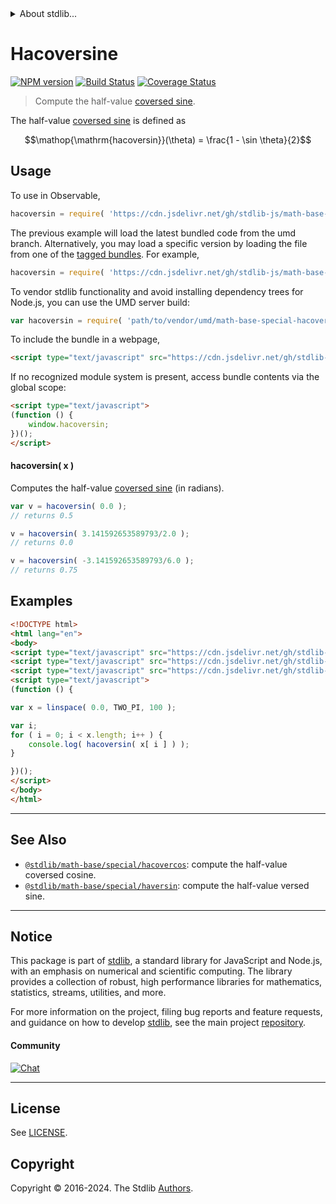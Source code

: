 <!--

@license Apache-2.0

Copyright (c) 2018 The Stdlib Authors.

Licensed under the Apache License, Version 2.0 (the "License");
you may not use this file except in compliance with the License.
You may obtain a copy of the License at

   http://www.apache.org/licenses/LICENSE-2.0

Unless required by applicable law or agreed to in writing, software
distributed under the License is distributed on an "AS IS" BASIS,
WITHOUT WARRANTIES OR CONDITIONS OF ANY KIND, either express or implied.
See the License for the specific language governing permissions and
limitations under the License.

-->


<details>
  <summary>
    About stdlib...
  </summary>
  <p>We believe in a future in which the web is a preferred environment for numerical computation. To help realize this future, we've built stdlib. stdlib is a standard library, with an emphasis on numerical and scientific computation, written in JavaScript (and C) for execution in browsers and in Node.js.</p>
  <p>The library is fully decomposable, being architected in such a way that you can swap out and mix and match APIs and functionality to cater to your exact preferences and use cases.</p>
  <p>When you use stdlib, you can be absolutely certain that you are using the most thorough, rigorous, well-written, studied, documented, tested, measured, and high-quality code out there.</p>
  <p>To join us in bringing numerical computing to the web, get started by checking us out on <a href="https://github.com/stdlib-js/stdlib">GitHub</a>, and please consider <a href="https://opencollective.com/stdlib">financially supporting stdlib</a>. We greatly appreciate your continued support!</p>
</details>

# Hacoversine

[![NPM version][npm-image]][npm-url] [![Build Status][test-image]][test-url] [![Coverage Status][coverage-image]][coverage-url] <!-- [![dependencies][dependencies-image]][dependencies-url] -->

> Compute the half-value [coversed sine][coversed-sine].

<section class="intro">

The half-value [coversed sine][coversed-sine] is defined as

<!-- <equation class="equation" label="eq:hacoversine" align="center" raw="\operatorname{hacoversin}(\theta) = \frac{1 - \sin \theta}{2}" alt="Half-value coversed sine."> -->

```math
\mathop{\mathrm{hacoversin}}(\theta) = \frac{1 - \sin \theta}{2}
```

<!-- <div class="equation" align="center" data-raw-text="\operatorname{hacoversin}(\theta) = \frac{1 - \sin \theta}{2}" data-equation="eq:hacoversine">
    <img src="https://cdn.jsdelivr.net/gh/stdlib-js/stdlib@bb29798906e119fcb2af99e94b60407a270c9b32/lib/node_modules/@stdlib/math/base/special/hacoversin/docs/img/equation_hacoversine.svg" alt="Half-value coversed sine.">
    <br>
</div> -->

<!-- </equation> -->

</section>

<!-- /.intro -->



<section class="usage">

## Usage

To use in Observable,

```javascript
hacoversin = require( 'https://cdn.jsdelivr.net/gh/stdlib-js/math-base-special-hacoversin@umd/browser.js' )
```
The previous example will load the latest bundled code from the umd branch. Alternatively, you may load a specific version by loading the file from one of the [tagged bundles](https://github.com/stdlib-js/math-base-special-hacoversin/tags). For example,

```javascript
hacoversin = require( 'https://cdn.jsdelivr.net/gh/stdlib-js/math-base-special-hacoversin@v0.2.1-umd/browser.js' )
```

To vendor stdlib functionality and avoid installing dependency trees for Node.js, you can use the UMD server build:

```javascript
var hacoversin = require( 'path/to/vendor/umd/math-base-special-hacoversin/index.js' )
```

To include the bundle in a webpage,

```html
<script type="text/javascript" src="https://cdn.jsdelivr.net/gh/stdlib-js/math-base-special-hacoversin@umd/browser.js"></script>
```

If no recognized module system is present, access bundle contents via the global scope:

```html
<script type="text/javascript">
(function () {
    window.hacoversin;
})();
</script>
```

#### hacoversin( x )

Computes the half-value [coversed sine][coversed-sine] (in radians).

```javascript
var v = hacoversin( 0.0 );
// returns 0.5

v = hacoversin( 3.141592653589793/2.0 );
// returns 0.0

v = hacoversin( -3.141592653589793/6.0 );
// returns 0.75
```

</section>

<!-- /.usage -->

<section class="examples">

## Examples

<!-- eslint no-undef: "error" -->

```html
<!DOCTYPE html>
<html lang="en">
<body>
<script type="text/javascript" src="https://cdn.jsdelivr.net/gh/stdlib-js/array-base-linspace@umd/browser.js"></script>
<script type="text/javascript" src="https://cdn.jsdelivr.net/gh/stdlib-js/constants-float64-two-pi@umd/browser.js"></script>
<script type="text/javascript" src="https://cdn.jsdelivr.net/gh/stdlib-js/math-base-special-hacoversin@umd/browser.js"></script>
<script type="text/javascript">
(function () {

var x = linspace( 0.0, TWO_PI, 100 );

var i;
for ( i = 0; i < x.length; i++ ) {
    console.log( hacoversin( x[ i ] ) );
}

})();
</script>
</body>
</html>
```

</section>

<!-- /.examples -->

<!-- Section for related `stdlib` packages. Do not manually edit this section, as it is automatically populated. -->

<section class="related">

* * *

## See Also

-   <span class="package-name">[`@stdlib/math-base/special/hacovercos`][@stdlib/math/base/special/hacovercos]</span><span class="delimiter">: </span><span class="description">compute the half-value coversed cosine.</span>
-   <span class="package-name">[`@stdlib/math-base/special/haversin`][@stdlib/math/base/special/haversin]</span><span class="delimiter">: </span><span class="description">compute the half-value versed sine.</span>

</section>

<!-- /.related -->

<!-- Section for all links. Make sure to keep an empty line after the `section` element and another before the `/section` close. -->


<section class="main-repo" >

* * *

## Notice

This package is part of [stdlib][stdlib], a standard library for JavaScript and Node.js, with an emphasis on numerical and scientific computing. The library provides a collection of robust, high performance libraries for mathematics, statistics, streams, utilities, and more.

For more information on the project, filing bug reports and feature requests, and guidance on how to develop [stdlib][stdlib], see the main project [repository][stdlib].

#### Community

[![Chat][chat-image]][chat-url]

---

## License

See [LICENSE][stdlib-license].


## Copyright

Copyright &copy; 2016-2024. The Stdlib [Authors][stdlib-authors].

</section>

<!-- /.stdlib -->

<!-- Section for all links. Make sure to keep an empty line after the `section` element and another before the `/section` close. -->

<section class="links">

[npm-image]: http://img.shields.io/npm/v/@stdlib/math-base-special-hacoversin.svg
[npm-url]: https://npmjs.org/package/@stdlib/math-base-special-hacoversin

[test-image]: https://github.com/stdlib-js/math-base-special-hacoversin/actions/workflows/test.yml/badge.svg?branch=v0.2.1
[test-url]: https://github.com/stdlib-js/math-base-special-hacoversin/actions/workflows/test.yml?query=branch:v0.2.1

[coverage-image]: https://img.shields.io/codecov/c/github/stdlib-js/math-base-special-hacoversin/main.svg
[coverage-url]: https://codecov.io/github/stdlib-js/math-base-special-hacoversin?branch=main

<!--

[dependencies-image]: https://img.shields.io/david/stdlib-js/math-base-special-hacoversin.svg
[dependencies-url]: https://david-dm.org/stdlib-js/math-base-special-hacoversin/main

-->

[chat-image]: https://img.shields.io/gitter/room/stdlib-js/stdlib.svg
[chat-url]: https://app.gitter.im/#/room/#stdlib-js_stdlib:gitter.im

[stdlib]: https://github.com/stdlib-js/stdlib

[stdlib-authors]: https://github.com/stdlib-js/stdlib/graphs/contributors

[umd]: https://github.com/umdjs/umd
[es-module]: https://developer.mozilla.org/en-US/docs/Web/JavaScript/Guide/Modules

[deno-url]: https://github.com/stdlib-js/math-base-special-hacoversin/tree/deno
[deno-readme]: https://github.com/stdlib-js/math-base-special-hacoversin/blob/deno/README.md
[umd-url]: https://github.com/stdlib-js/math-base-special-hacoversin/tree/umd
[umd-readme]: https://github.com/stdlib-js/math-base-special-hacoversin/blob/umd/README.md
[esm-url]: https://github.com/stdlib-js/math-base-special-hacoversin/tree/esm
[esm-readme]: https://github.com/stdlib-js/math-base-special-hacoversin/blob/esm/README.md
[branches-url]: https://github.com/stdlib-js/math-base-special-hacoversin/blob/main/branches.md

[stdlib-license]: https://raw.githubusercontent.com/stdlib-js/math-base-special-hacoversin/main/LICENSE

[coversed-sine]: https://en.wikipedia.org/wiki/Versine

<!-- <related-links> -->

[@stdlib/math/base/special/hacovercos]: https://github.com/stdlib-js/math-base-special-hacovercos/tree/umd

[@stdlib/math/base/special/haversin]: https://github.com/stdlib-js/math-base-special-haversin/tree/umd

<!-- </related-links> -->

</section>

<!-- /.links -->
